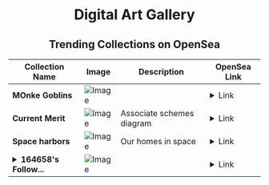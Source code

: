 <div align="center">

# Digital Art Gallery

## Trending Collections on OpenSea

| Collection Name                       | Image                                                                                     | Description                       | OpenSea Link                                                                                          |
|---------------------------------------|-------------------------------------------------------------------------------------------|-----------------------------------|--------------------------------------------------------------------------------------------------------|
| **MOnke Goblins** | ![Image](https://i.seadn.io/s/raw/files/8e4b6f7dc859b6317ffb4ba2c89df2db.jpg?w=500&auto=format?w=200&auto=format) |  | <details><summary>Link</summary>[MOnke Goblins](https://opensea.io/collection/monke-goblins-20)</details> |
| **Current Merit** | ![Image](https://i.seadn.io/s/raw/files/5c36a9acb5827495880eebef92093cf1.jpg?w=500&auto=format?w=200&auto=format) | Associate schemes diagram | <details><summary>Link</summary>[Current Merit](https://opensea.io/collection/current-merit)</details> |
| **Space harbors** | ![Image](https://i.seadn.io/s/raw/files/cd44cebd878bf440031c343d2f132726.webp?w=500&auto=format?w=200&auto=format) | Our homes in space | <details><summary>Link</summary>[Space harbors](https://opensea.io/collection/space-harbors)</details> |
| **<details><summary>164658's Follow...</summary>164658's Follower</details>** | ![Image](https://i.seadn.io/s/raw/files/19f9f090920392cc3650cbdf4361755b.png?w=500&auto=format?w=200&auto=format) |  | <details><summary>Link</summary>[164658's Follower](https://opensea.io/collection/164658-s-follower)</details> |

</div>